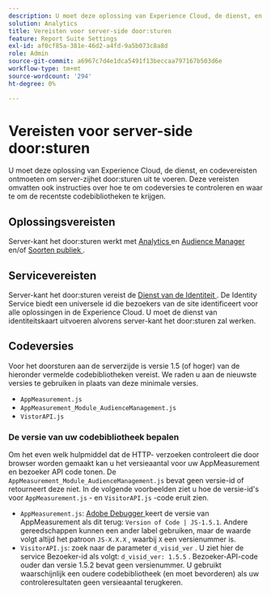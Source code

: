 ```yaml
---
description: U moet deze oplossing van Experience Cloud, de dienst, en codevereisten ontmoeten om server-zijhet door:sturen uit te voeren. Deze vereisten omvatten ook instructies over hoe te om codeversies te controleren en waar te om de recentste codebibliotheken te krijgen.
solution: Analytics
title: Vereisten voor server-side door:sturen
feature: Report Suite Settings
exl-id: af0cf85a-381e-46d2-a4fd-9a5b073c8a8d
role: Admin
source-git-commit: a6967c7d4e1dca5491f13beccaa797167b503d6e
workflow-type: tm+mt
source-wordcount: '294'
ht-degree: 0%

---
```


# Vereisten voor server-side door:sturen

U moet deze oplossing van Experience Cloud, de dienst, en codevereisten ontmoeten om server-zijhet door:sturen uit te voeren. Deze vereisten omvatten ook instructies over hoe te om codeversies te controleren en waar te om de recentste codebibliotheken te krijgen.

## Oplossingsvereisten

Server-kant het door:sturen werkt met [ Analytics ](https://www.adobe.com/data-analytics-cloud/analytics.html) en [ Audience Manager ](https://www.adobe.com/data-analytics-cloud/audience-manager.html) en/of [ Soorten publiek ](https://experienceleague.adobe.com/docs/core-services/interface/audiences/audience-library.html).

## Servicevereisten

Server-kant het door:sturen vereist de [ Dienst van de Identiteit ](https://experienceleague.adobe.com/docs/id-service/using/home.html). De Identity Service biedt een universele id die bezoekers van de site identificeert voor alle oplossingen in de Experience Cloud. U moet de dienst van identiteitskaart uitvoeren alvorens server-kant het door:sturen zal werken.

## Codeversies

Voor het doorsturen aan de serverzijde is versie 1.5 (of hoger) van de hieronder vermelde codebibliotheken vereist. We raden u aan de nieuwste versies te gebruiken in plaats van deze minimale versies.

* `AppMeasurement.js`
* `AppMeasurement_Module_AudienceManagement.js`
* `VistorAPI.js`

### De versie van uw codebibliotheek bepalen

Om het even welk hulpmiddel dat de HTTP- verzoeken controleert die door browser worden gemaakt kan u het versieaantal voor uw AppMeasurement en bezoeker API code tonen. De `AppMeasurement_Module_AudienceManagement.js` bevat geen versie-id of retourneert deze niet. In de volgende voorbeelden ziet u hoe de versie-id&#39;s voor `AppMeasurement.js` - en `VisitorAPI.js` -code eruit zien.

* `AppMeasurement.js`: [ Adobe Debugger ](/help/implement/validate/debugger.md) keert de versie van AppMeasurement als dit terug: `Version of Code | JS-1.5.1`. Andere gereedschappen kunnen een ander label gebruiken, maar de waarde volgt altijd het patroon `JS-X.X.X` , waarbij `X` een versienummer is.
* `VisitorAPI.js`: zoek naar de parameter `d_visid_ver` . U ziet hier de service Bezoeker-id als volgt: `d_visid_ver: 1.5.5` . Bezoeker-API-code ouder dan versie 1.5.2 bevat geen versienummer. U gebruikt waarschijnlijk een oudere codebibliotheek (en moet bevorderen) als uw controleresultaten geen versieaantal terugkeren.
